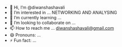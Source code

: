 - 👋 Hi, I’m @diwanshashavali
- 👀 I’m interested in ... NETWORKING AND ANALYSING
- 🌱 I’m currently learning ...
- 💞️ I’m looking to collaborate on ...
- 📫 How to reach me ... diwanshashavali@gmail.com
- 😄 Pronouns: ...
- ⚡ Fun fact: ...

<!---
diwanshashavali/diwanshashavali is a ✨ special ✨ repository because its `README.md` (this file) appears on your GitHub profile.
You can click the Preview link to take a look at your changes.
--->
